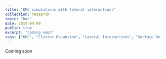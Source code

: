 ```yaml
---
title: "KMC simulations with lateral interactions"
collection: research
topic: "kmc"
date: 2019-04-09
public: true
excerpt: "coming soon"
tags: ["KMC", "Cluster Expansion", "Lateral Interactions", "Surface Defects"]
---
```



Coming soon

